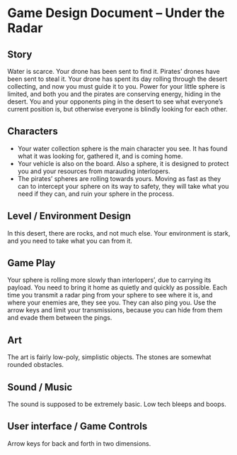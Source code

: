 # Game Design Document – Under the Radar

## Story
Water is scarce. Your drone has been sent to find it. Pirates’ drones have been sent to steal it. Your drone has spent its day rolling through the desert collecting, and now you must guide it to you.  Power for your little sphere is limited, and both you and the pirates are conserving energy, hiding in the desert.  You and your opponents ping in the desert to see what everyone’s current position is, but otherwise everyone is blindly looking for each other.

## Characters
 * Your water collection sphere is the main character you see.  It has found what it was looking for, gathered it, and is coming home.
 * Your vehicle is also on the board.  Also a sphere, it is designed to protect you and your resources from marauding interlopers.
 * The pirates’ spheres are rolling towards yours.  Moving as fast as they can to intercept your sphere on its way to safety, they will take what you need if they can, and ruin your sphere in the process.

## Level / Environment Design
In this desert, there are rocks, and not much else.  Your environment is stark, and you need to take what you can from it.
## Game Play
Your sphere is rolling more slowly than interlopers’, due to carrying its payload. You need to bring it home as quietly and quickly as possible.  Each time you transmit a radar ping from your sphere to see where it is, and where your enemies are, they see you.  They can also ping you.
Use the arrow keys and limit your transmissions, because you can hide from them and evade them between the pings.
## Art
The art is fairly low-poly, simplistic objects.  The stones are somewhat rounded obstacles.
## Sound / Music
The sound is supposed to be extremely basic.  Low tech bleeps and boops.
## User interface / Game Controls
Arrow keys for back and forth in two dimensions.
